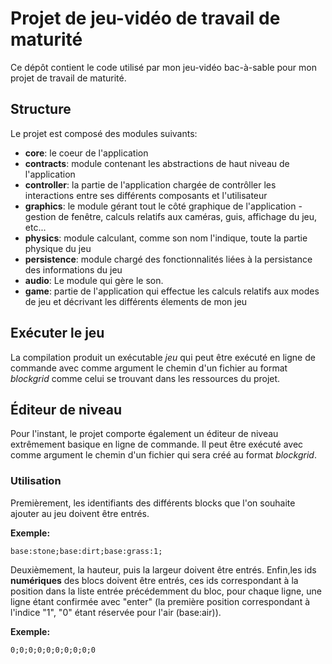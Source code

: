# Projet de jeu-vidéo de travail de maturité
Ce dépôt contient le code utilisé par mon jeu-vidéo bac-à-sable pour mon projet de travail de maturité.
## Structure
Le projet est composé des modules suivants:
- **core**: le coeur de l'application
- **contracts**: module contenant les abstractions de haut niveau de l'application
- **controller**: la partie de l'application chargée de contrôller les interactions entre ses différents composants et l'utilisateur
- **graphics**: le module gérant tout le côté graphique de l'application - gestion de fenêtre, calculs relatifs aux caméras, guis, affichage du jeu, etc...
- **physics**: module calculant, comme son nom l'indique, toute la partie physique du jeu
- **persistence**: module chargé des fonctionnalités liées à la persistance des informations du jeu
- **audio**: Le module qui gère le son.
- **game**: partie de l'application qui effectue les calculs relatifs aux modes de jeu et décrivant les différents élements de mon jeu
## Exécuter le jeu
La compilation produit un exécutable *jeu* qui peut être exécuté en ligne de commande avec comme argument le chemin d'un fichier au format *blockgrid* comme celui se trouvant dans les ressources du projet.
## Éditeur de niveau
Pour l'instant, le projet comporte également un éditeur de niveau extrêmement basique en ligne de commande. Il peut être exécuté avec comme argument le chemin d'un fichier qui sera créé au format *blockgrid*. 
### Utilisation
Premièrement, les identifiants des différents blocks que l'on souhaite ajouter au jeu doivent être entrés.

**Exemple:**

`base:stone;base:dirt;base:grass:1;`

Deuxièmement, la hauteur, puis la largeur doivent être entrés.
Enfin,les ids **numériques** des blocs doivent être entrés, ces ids correspondant à la position dans la liste entrée précédemment du bloc, pour chaque ligne, une ligne étant confirmée avec "enter" (la première position correspondant à l'indice "1", "0" étant réservée pour l'air (base:air)).

**Exemple:**

`0;0;0;0;0;0;0;0;0;0`
